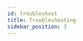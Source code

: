 ```yaml
---
id: troubleshoot
title: Troubleshooting
sidebar_position: 3
---
```



<!--
 test that your setup works
  - waap engine works
  - bouncer works
  - test given rules
  - view cscli metrics
  - explain overall metrics


-->
